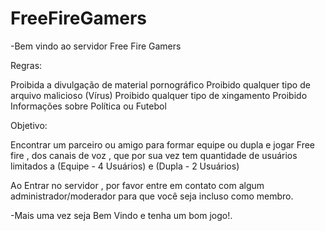 # FreeFireGamers


-Bem vindo ao servidor Free Fire Gamers

Regras:

Proibida a divulgação de material pornográfico
Proibido qualquer tipo de arquivo malicioso (Vírus)
Proibido qualquer tipo de xingamento
Proibido Informações sobre Política ou Futebol

Objetivo:

Encontrar um parceiro ou amigo para formar equipe ou dupla e jogar Free fire ,  dos canais de voz , que por sua vez tem quantidade de usuários limitados a (Equipe - 4 Usuários) e (Dupla - 2 Usuários)

Ao Entrar no servidor , por favor entre em contato com algum administrador/moderador para que você seja incluso como membro.

-Mais uma vez seja Bem Vindo e tenha um bom jogo!.
